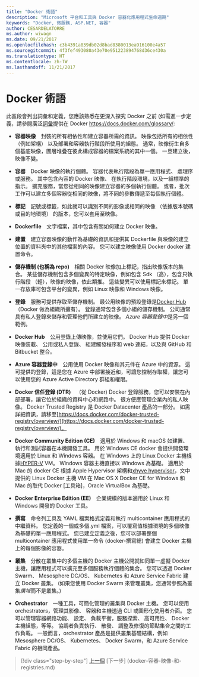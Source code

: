 ```yaml
---
title: "Docker 術語"
description: "Microsoft 平台和工具與 Docker 容器化應用程式生命週期"
keywords: "Docker, 微服務, ASP.NET, 容器"
author: CESARDELATORRE
ms.author: wiwagn
ms.date: 09/21/2017
ms.openlocfilehash: c3b4391a839db02d8bad8380013ea916100e4a57
ms.sourcegitcommit: 4f3fef493080a43e70e951223894768d36ce430a
ms.translationtype: HT
ms.contentlocale: zh-TW
ms.lasthandoff: 11/21/2017
---
```

# <a name="docker-terminology"></a>Docker 術語

此區段會列出詞彙和定義，您應該熟悉在更深入探究 Docker 之前 (如需進一步定義，請參閱廣泛[詞彙](https://docs.docker.com/glossary/)提供在 Docker <https://docs.docker.com/glossary/>:

-   **容器映像** 封裝的所有相依性和建立容器所需的資訊。 映像包括所有的相依性 （例如架構） 以及部署和容器執行階段所使用的組態。 通常，映像衍生自多個基底映像，圖層堆疊在彼此構成容器的檔案系統的其中一個。 一旦建立後，映像不變。

-   **容器** Docker 映像的執行個體。 容器代表執行階段為單一應用程式、 處理序或服務。 其中包含內容的 Docker 映像、 在執行階段環境，以及一組標準的指示。 擴充服務，當您從相同的映像建立容器的多個執行個體。 或者，批次工作可以建立多個容器從相同的映像，將不同的參數傳遞至每個執行個體。

-   **標記** 記號或標籤，如此就可以識別不同的影像或相同的映像 （依據版本號碼或目的地環境） 的版本，您可以套用至映像。

-   **Dockerfile** 文字檔案，其中包含有關如何建立 Docker 映像。

-   **建置** 建立容器映像的動作為基礎的資訊和提供其 Dockerfile 與映像的建立位置的資料夾中的其他檔案的內容。 您可以建立映像使用 Docker docker 建置命令。

-   **儲存機制 (也稱為 repo)** 相關 Docker 映像加上標記，指出映像版本的集合。 某些儲存機制包含多個變異的特定映像，例如包含 Sdk （高），包含只執行階段 （輕），映像的映像，依此類推。 這些變異可以使用標記來標記。 單一存放庫可包含平台的變異，例如 Linux 映像和 Windows 映像。

-   **登錄** 服務可提供存取至儲存機制。 最公用映像的預設登錄是[Docker Hub](https://hub.docker.com/) （Docker 做為組織所擁有）。 登錄通常包含多個小組的儲存機制。 公司通常具有私人登錄來儲存和管理他們所建立的映像。 *Azure 容器登錄中*是另一個範例。

-   **Docker Hub** 公用登錄上傳映像，並使用它們。 Docker Hub 提供 Docker 映像裝載、 公用或私人登錄、 組建觸發程序和 web 連結，以及與 GitHub 和 Bitbucket 整合。

-   **Azure 容器登錄中** 公用使用 Docker 映像和其元件在 Azure 中的資源。 這可提供的登錄，這是您在 Azure 中部署接近和，可讓您控制存取權，讓您可以使用您的 Azure Active Directory 群組和權限。

-   **Docker 信任登錄 (DTR)** （從 Docker) Docker 登錄服務，您可以安裝在內部部署，讓它位於組織的資料中心和網路中。 很方便應管理企業內的私人映像。 Docker Trusted Registry 是 Docker Datacenter 產品的一部分。 如需詳細資訊，請移至[https://docs.docker.com/docker-trusted-registry/overview/](https://docs.docker.com/docker-trusted-registry/overview/)。

-   **Docker Community Edition (CE)** 適用於 Windows 和 macOS 如建置、 執行和測試容器在本機開發工具。 用於 Windows CE docker 會提供開發環境適用於 Linux 和 Windows 容器。 在 Windows 上的 Linux Docker 主機根據[HYPER-V](https://www.microsoft.com/en-us/server-cloud/solutions/virtualization.aspx) VM。 Windows 容器主機直接以 Windows 為基礎。 適用於 Mac 的 docker CE 根據 Apple Hypervisor 架構和[xhyve hypervisor](https://github.com/mist64/xhyve)，文中提供的 Linux Docker 主機 VM 在 Mac OS X Docker CE for Windows 和 Mac 的取代 Docker [工具箱]，Oracle VirtualBox 為基礎。

-   **Docker Enterprise Edition (EE)** 企業規模的版本適用於 Linux 和 Windows 開發的 Docker 工具。

-   **撰寫** 命令列工具及 YAML 檔案格式定義和執行 multicontainer 應用程式的中繼資料。 您定義的一個或多個.yml 檔案，可以覆寫值根據環境的多個映像為基礎的單一應用程式。 您已建立定義之後，您可以部署整個 multicontainer 應用程式使用單一命令 (docker-撰寫總) 會建立 Docker 主機上的每個影像的容器。

-   **叢集** 分散在叢集中的多個主機的 Docker 主機公開就如同單一虛擬 Docker 主機，讓應用程式可以擴充至多個服務執行個體的集合。 您可以透過 Docker Swarm、 Mesosphere DC/OS、 Kubernetes 和 Azure Service Fabric 建立 Docker 叢集。 (如果您使用 Docker Swarm 來管理叢集，您通常參照為叢集*廣域*而不是叢集。)

-   **Orchestrator** 一種工具，可簡化管理的叢集與 Docker 主機。 您可以使用 orchestrators，管理其影像、 容器和主機透過 CLI 或圖形化使用者介面。 您可以管理容器網路功能、 設定、 負載平衡，服務探索、 高可用性、 Docker 主機組態，等等。 協調者負責執行、 散發、 調整及修復的節點集合之間的工作負載。 一般而言，orchestrator 產品是提供叢集基礎結構，例如 Mesosphere DC/OS、 Kubernetes、 Docker Swarm，和 Azure Service Fabric 的相同產品。


>[!div class="step-by-step"]
[上一個](的模擬層是-docker.md) [下一步] (docker-容器-映像-和-registries.md)
